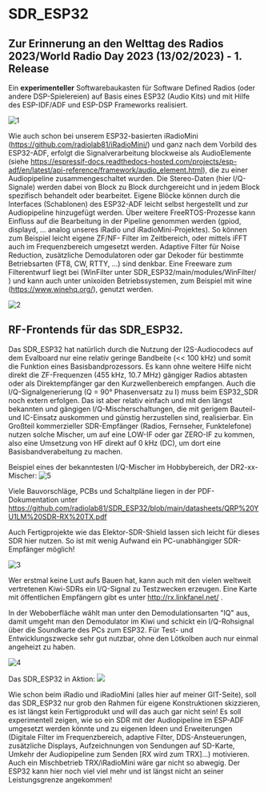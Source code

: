 # SDR_ESP32 
## Zur Erinnerung an den Welttag des Radios 2023/World Radio Day 2023 (13/02/2023) - 1. Release

Ein **experimenteller** Softwarebaukasten für Software Defined Radios (oder andere DSP-Spielereien) auf Basis eines ESP32 (Audio Kits) und mit Hilfe des ESP-IDF/ADF und ESP-DSP Frameworks realisiert. 

![1](https://github.com/radiolab81/SDR_ESP32/blob/main/pics4www/1.jpg)

Wie auch schon bei unserem ESP32-basierten iRadioMini (https://github.com/radiolab81/iRadioMini/) und ganz nach dem Vorbild des ESP32-ADF, erfolgt die Signalverarbeitung blockweise als AudioElemente (siehe https://espressif-docs.readthedocs-hosted.com/projects/esp-adf/en/latest/api-reference/framework/audio_element.html), die zu einer Audiopipeline zusammengeschaltet wurden. Die Stereo-Daten (hier I/Q-Signale) werden dabei von Block zu Block durchgereicht und in jedem Block spezifisch behandelt oder bearbeitet. Eigene Blöcke können durch die Interfaces (Schablonen) des ESP32-ADF leicht selbst hergestellt und zur Audiopipeline hinzugefügt werden. Über weitere FreeRTOS-Prozesse kann Einfluss auf die Bearbeitung in der Pipeline genommen werden (gpiod, displayd, ... analog unseres iRadio und iRadioMini-Projektes). So können zum Beispiel leicht eigene ZF/NF- Filter im Zeitbereich, oder mittels iFFT auch im Frequenzbereich umgesetzt werden. Adaptive Filter für Noise Reduction, zusätzliche Demodulatoren oder gar Dekoder für bestimmte Betriebsarten (FT8, CW, RTTY, ...) sind denkbar. Eine Freeware zum Filterentwurf liegt bei (WinFilter unter SDR_ESP32/main/modules/WinFilter/ ) und kann auch unter unixoiden Betriebssystemen, zum Beispiel mit wine (https://www.winehq.org/), genutzt werden.

![2](https://github.com/radiolab81/SDR_ESP32/blob/main/pics4www/2.jpg)

## RF-Frontends für das SDR_ESP32.

Das SDR_ESP32 hat natürlich durch die Nutzung der I2S-Audiocodecs auf dem Evalboard nur eine relativ geringe Bandbeite (<< 100 kHz) und somit die Funktion eines Basisbandprozessors. Es kann ohne weitere Hilfe nicht direkt die ZF-Frequenzen (455 kHz, 10.7 MHz) gängiger Radios abtasten oder als Direktempfänger gar den Kurzwellenbereich empfangen. Auch die I/Q-Signalgenerierung (Q = 90° Phasenversatz zu I) muss beim ESP32_SDR noch extern erfolgen. Das ist aber relativ einfach und mit den längst bekannten und gängigen I/Q-Mischerschaltungen, die mit gerigem Bauteil- und IC-Einsatz auskommen und günstig herzustellen sind, realisierbar. Ein Großteil kommerzieller SDR-Empfänger (Radios, Fernseher, Funktelefone) nutzen solche Mischer, um auf eine LOW-IF oder gar ZERO-IF zu kommen, also eine Umsetzung von HF direkt auf 0 kHz (DC), um dort eine Basisbandverabeitung zu machen. 

Beispiel eines der bekanntesten I/Q-Mischer im Hobbybereich, der DR2-xx-Mischer:
![5](https://github.com/radiolab81/SDR_ESP32/blob/main/pics4www/5.jpg)

Viele Bauvorschläge, PCBs und Schaltpläne liegen in der PDF-Dokumentation unter https://github.com/radiolab81/SDR_ESP32/blob/main/datasheets/QRP%20YU1LM%20SDR-RX%20TX.pdf

Auch Fertigprojekte wie das Elektor-SDR-Shield lassen sich leicht für dieses SDR hier nutzen. So ist mit wenig Aufwand ein PC-unabhängiger SDR-Empfänger möglich!

![3](https://github.com/radiolab81/SDR_ESP32/blob/main/pics4www/3.jpg)

Wer erstmal keine Lust aufs Bauen hat, kann auch mit den vielen weltweit vertretenen Kiwi-SDRs ein I/Q-Signal zu Testzwecken erzeugen.
Eine Karte mit öffentlichen Empfängern gibt es unter http://rx.linkfanel.net/ .

In der Weboberfläche wählt man unter den Demodulationsarten "IQ" aus, damit umgeht man den Demodulator im Kiwi und schickt ein I/Q-Rohsignal über die Soundkarte des PCs zum ESP32. Für Test- und Entwicklungszwecke sehr gut nutzbar, ohne den Lötkolben auch nur einmal angeheizt zu haben.

![4](https://github.com/radiolab81/SDR_ESP32/blob/main/pics4www/4.jpg)

Das SDR_ESP32 in Aktion:
[![](https://github.com/radiolab81/SDR_ESP32/blob/main/pics4www/yt.jpg)](https://youtu.be/WcKr4DwqQLU "")

Wie schon beim iRadio und iRadioMini (alles hier auf meiner GIT-Seite), soll das SDR_ESP32 nur grob den Rahmen für eigene Konstruktionen skizzieren, es ist längst kein Fertigprodukt und will das auch gar nicht sein! Es soll experimentell zeigen, wie so ein SDR mit der Audiopipeline im ESP-ADF umgesetzt werden könnte und zu eigenen Ideen und Erweiterungen (Digitale Filter im Frequenzbereich, adaptive Filter, DDS-Ansteuerungen, zusätzliche Displays, Aufzeichnungen von Sendungen auf SD-Karte, Umkehr der Audiopipeline zum Senden [RX wird zum TRX]...) motivieren. Auch ein Mischbetrieb TRX/iRadioMini wäre gar nicht so abwegig. Der ESP32 kann hier noch viel viel mehr und ist längst nicht an seiner Leistungsgrenze angekommen!
